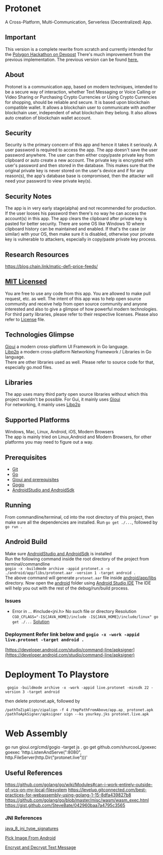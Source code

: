 # Protonet

A Cross-Platform, Multi-Communication, Serverless (Decentralized) App.

## Important

This version is a complete rewrite from scratch and currently intended for the
[Polygon Hackathon on Devpost](https://buidlit.devpost.com/?ref_feature=challenge&ref_medium=homepage-recommended-hackathons)
There's much improvement from the previous implementation.
The previous version can be found [here.](https://github.com/mearaj/protonet/tree/before-hackathon)

## About

Protonet is a communication app, based on modern techniques, intended to be a secure way of interaction, whether Text
Messaging or Voice Calling or Video Sharing or Purchasing Crypto Currencies or Using Crypto Currencies for shopping,
should be reliable and secure. It is based upon blockchain compatible wallet. It allows a blockchain user to communicate
with another blockchain user, independent of what blockchain they belong. It also allows auto creation of blockchain
wallet account.

## Security

Security is the primary concern of this app and hence it takes it seriously.
A user password is required to access the app.
The app doesn't save the user password anywhere.
The user can then either copy/paste private key from clipboard or auto create a new account.
The private key is encrypted with user's password and then stored in the database.
This makes sure that the original private key is never stored on the user's device and if for any reason(s),
the app's database base is compromised, then the attacker will need your password to view private key(s).

## Security Notes

The app is in very early stage(alpha) and not recommended for production.
If the user looses his password then there's no way he can access the account(s) in this app.
The app clears the clipboard after private key is pasted for better security.
There are some OS like Windows 10 where clipboard history can be maintained and enabled.
If that's the case (or similar) with your OS, then make sure it is disabled,
otherwise your private key is vulnerable to attackers, especially in copy/paste private key process.

## Research Resources

https://blog.chain.link/matic-defi-price-feeds/

## [MIT Licensed](LICENSE)

You are free to use any code from this app. You are allowed to make pull request, etc. as well. The intent of this app
was to help open source community and receive help from open source community and anyone interested and also to give a
glimpse of how powerful modern technologies. For third party libraries, please refer to their respective licenses.
Please also refer to [License](LICENSE) file.

## Technologies Glimpse

[Gioui](https://gioui.org/) a modern cross-platform UI Framework in Go language.<br>
[Libp2p](https://github.com/libp2p/go-libp2p) a modern cross-platform Networking Framework / Libraries in Go
language. <br>
There are other libraries used as well. Please refer to source code for that, especially go.mod files.

## Libraries

The app uses many third party open source libraries without which this project wouldn't be possible. For Gui, it mainly
uses [Gioui](https://gioui.org/) <br>
For networking, it mainly uses [Libp2p](https://github.com/libp2p/go-libp2p)

## Supported Platforms

Windows, Mac, Linux, Android, iOS, Modern Browsers<br>
The app is mainly tried on Linux,Android and Modern Browsers, for other platforms you may need to figure out a way.

## Prerequisites

* [Git](https://git-scm.com/)
* [Go](https://golang.org/)
* [Gioui and prerequisites](https://gioui.org/)
* [Gogio](https://pkg.go.dev/gioui.org/cmd/gogio)
* [AndroidStudio and AndroidSdk](https://developer.android.com/studio)

## Running

From commandline/terminal, cd into the root directory of this project, then make sure all the dependencies are
installed. Run `go get ./...`, followed by `go run .`

## Android Build

Make sure [AndroidStudio and AndroidSdk](https://developer.android.com/studio) is installed<br>
Run the following command inside the root directory of the project from terminal/commandline<br>
```gogio -x -buildmode archive -appid protonet.x -o ./android/app/libs/protonet.aar -version 1 -target android .```<br>
The above command will generate `protonet.aar` file inside [android/app/libs](android/app/libs) directory.
Now open the [android](android) folder using [Android Studio IDE](https://developer.android.com/studio)
The IDE will help you out with the rest of the debug/run/build process.

### Issues

* Error in ... #include<jni.h> No such file or directory Resolution
  ```CGO_CFLAGS="-I${JAVA_HOME}/include -I${JAVA_HOME}/include/linux" go get ./...```
  [Solution](https://stackoverflow.com/questions/56315690/running-go-get-github-com-libp2p-go-libp2p-results-in-error-messages)

### Deployment Refer link below and ```gogio -x -work -appid live.protonet -target android .```

[https://developer.android.com/studio/command-line/apksigner](https://developer.android.com/studio/command-line/apksigner)

# Deployment To Playstore

```
 gogio -buildmode archive -x -work -appid live.protonet -minsdk 22 -version 3 -target android
```

then delete protonet.apk, followed by

```
/pathToZipAlign/zipalign -f 4 /tmpPathFromAbove/app.ap_ protonet.apk
/pathToApkSigner/apksigner sign --ks yourkey.jks protonet.live.apk
```

# Web Assembly

go run gioui.org/cmd/gogio -target js . go get github.com/shurcooL/goexec goexec 'http.ListenAndServe(":8080",
http.FileServer(http.Dir("protonet.live")))'

## Useful References

https://github.com/golang/go/wiki/Modules#can-i-work-entirely-outside-of-vcs-on-my-local-filesystem
https://levelup.gitconnected.com/best-practices-for-webassembly-using-golang-1-15-8dfa439827b8
https://github.com/golang/go/blob/master/misc/wasm/wasm_exec.html
https://gist.github.com/SteveBate/042960baa7a4795c3565

### JNI References

[java_8_jni_type_signatures](https://docs.oracle.com/javase/8/docs/technotes/guides/jni/spec/types.html#type_signatures)

[Pick Image From Android](https://stackoverflow.com/questions/48194733/whats-the-way-to-pick-images-from-gallery-on-android-in-2018/48195899#48195899)

[Encrypt and Decrypt Text Message](https://pkg.go.dev/github.com/decred/dcrd/dcrec/secp256k1/v3#example-package-EncryptDecryptMessage)
